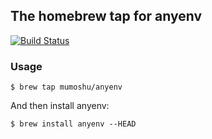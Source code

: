 ## The homebrew tap for anyenv

[![Build Status](https://travis-ci.org/mumoshu/homebrew-anyenv.svg?branch=master)](https://travis-ci.org/mumoshu/homebrew-anyenv)

### Usage

```
$ brew tap mumoshu/anyenv
```

And then install anyenv:

```
$ brew install anyenv --HEAD
```
